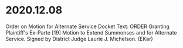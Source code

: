 # 2020.12.08

Order on Motion for Alternate Service
Docket Text: ORDER Granting Plaintiff's Ex-Parte [19] Motion to Extend Summonses and for Alternate Service. Signed by District Judge Laurie J. Michelson. (EKar) 